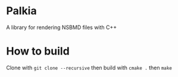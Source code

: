 # Palkia
A library for rendering NSBMD files with C++

# How to build
Clone with `git clone --recursive` then build with `cmake .` then `make`
